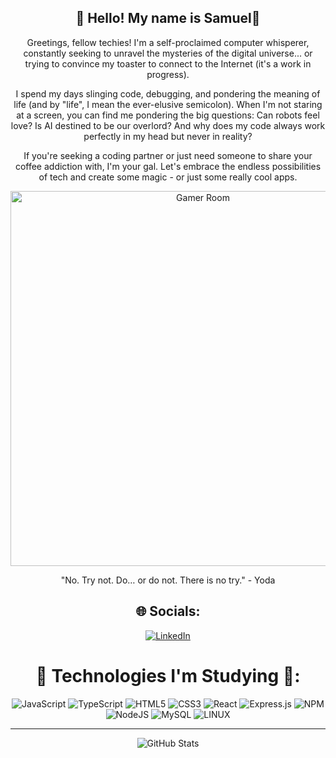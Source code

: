 <div align="center">

## 💫 Hello! My name is Samuel👋



Greetings, fellow techies! I'm a self-proclaimed computer whisperer, constantly seeking to unravel the mysteries of the digital universe... or trying to convince my toaster to connect to the Internet (it's a work in progress).

I spend my days slinging code, debugging, and pondering the meaning of life (and by "life", I mean the ever-elusive semicolon). When I'm not staring at a screen, you can find me pondering the big questions: Can robots feel love? Is AI destined to be our overlord? And why does my code always work perfectly in my head but never in reality?

If you're seeking a coding partner or just need someone to share your coffee addiction with, I'm your gal. Let's embrace the endless possibilities of tech and create some magic - or just some really cool apps.

<p align="center">
  <img src="https://cdnb.artstation.com/p/assets/images/images/048/282/733/original/exceptrea-gamerroom-1-revisioned-0.gif" width="600" alt="Gamer Room">
</p>

"No. Try not. Do… or do not. There is no try." - Yoda

## 🌐 Socials:
[![LinkedIn](https://img.shields.io/badge/LinkedIn-%230077B5.svg?logo=linkedin&logoColor=white)](https://linkedin.com/in/samuel-deotti/) 

# 🚀 Technologies I'm Studying 🚀:
![JavaScript](https://img.shields.io/badge/javascript-%23323330.svg?style=for-the-badge&logo=javascript&logoColor=%23F7DF1E) ![TypeScript](https://img.shields.io/badge/typescript-%23007ACC.svg?style=for-the-badge&logo=typescript&logoColor=white) ![HTML5](https://img.shields.io/badge/html5-%23E34F26.svg?style=for-the-badge&logo=html5&logoColor=white) ![CSS3](https://img.shields.io/badge/css3-%231572B6.svg?style=for-the-badge&logo=css3&logoColor=white) ![React](https://img.shields.io/badge/react-%23323330.svg?style=for-the-badge&logo=react&logoColor=%23F7DF1E) ![Express.js](https://img.shields.io/badge/express.js-%23404d59.svg?style=for-the-badge&logo=express&logoColor=%2361DAFB) ![NPM](https://img.shields.io/badge/NPM-%23000000.svg?style=for-the-badge&logo=npm&logoColor=white) ![NodeJS](https://img.shields.io/badge/node.js-6DA55F?style=for-the-badge&logo=node.js&logoColor=white) ![MySQL](https://img.shields.io/badge/mysql-%2300f.svg?style=for-the-badge&logo=mysql&logoColor=white) ![LINUX](https://img.shields.io/badge/Linux-FCC624?style=for-the-badge&logo=linux&logoColor=black)

---------------------------------------------------------------------------------------------------------------------------------------------------------------------------------

![GitHub Stats](https://github-readme-stats.vercel.app/api?username=samueldeotti&theme=midnight-purple&hide_border=false&include_all_commits=false&count_private=false)

 

